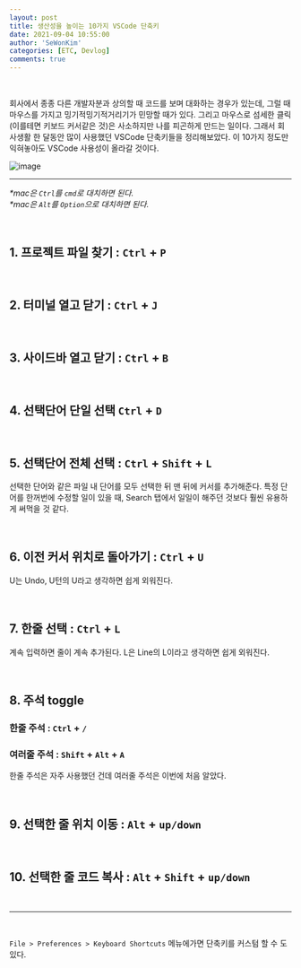 ```yaml
---
layout: post
title: 생산성을 높이는 10가지 VSCode 단축키
date: 2021-09-04 10:55:00
author: 'SeWonKim'
categories: [ETC, Devlog]
comments: true
---
```


&nbsp;
&nbsp;

회사에서 종종 다른 개발자분과 상의할 때 코드를 보며 대화하는 경우가 있는데, 그럴 때 마우스를 가지고 밍기적밍기적거리기가 민망할 때가 있다. 그리고 마우스로 섬세한 클릭(이를테면 키보드 커서같은 것)은 사소하지만 나를 피곤하게 만드는 일이다. 그래서 회사생활 한 달동안 많이 사용했던 VSCode 단축키들을 정리해보았다. 이 10가지 정도만 익혀놓아도 VSCode 사용성이 올라갈 것이다.

![image](https://user-images.githubusercontent.com/30452963/132079260-605d5d18-b54c-4009-9d86-16f644325bcc.png)

---

_*mac은 `Ctrl`를 `cmd`로 대치하면 된다._        
_*mac은 `Alt`를 `Option`으로 대치하면 된다._

&nbsp;

## 1. 프로젝트 파일 찾기 : `Ctrl` + `P` 

&nbsp;

## 2. 터미널 열고 닫기 : `Ctrl` + `J`

&nbsp;

## 3. 사이드바 열고 닫기 : `Ctrl` + `B`

&nbsp;

## 4. 선택단어 단일 선택 `Ctrl` + `D`

&nbsp;

## 5. 선택단어 전체 선택 : `Ctrl` + `Shift` + `L`

선택한 단어와 같은 파일 내 단어를 모두 선택한 뒤 맨 뒤에 커서를 추가해준다.
특정 단어를 한꺼번에 수정할 일이 있을 때, Search 탭에서 일일이 해주던 것보다 훨씬 유용하게 써먹을 것 같다.

&nbsp;

## 6. 이전 커서 위치로 돌아가기 : `Ctrl` + `U`

U는 Undo, U턴의 U라고 생각하면 쉽게 외워진다.

&nbsp;

## 7. 한줄 선택 :  `Ctrl` + `L`

계속 입력하면 줄이 계속 추가된다.
L은 Line의 L이라고 생각하면 쉽게 외워진다.

&nbsp;

## 8. 주석 toggle 

### 한줄 주석 : `Ctrl` + `/`

### 여러줄 주석 : `Shift` + `Alt` + `A`  

한줄 주석은 자주 사용했던 건데 여러줄 주석은 이번에 처음 알았다.

&nbsp;

## 9. 선택한 줄 위치 이동 : `Alt` + `up/down` 

&nbsp;

## 10. 선택한 줄 코드 복사 : `Alt` + `Shift` + `up/down`

&nbsp;
&nbsp;

---

&nbsp;
&nbsp;

`File > Preferences > Keyboard Shortcuts` 메뉴에가면 단축키를 커스텀 할 수 도 있다.

